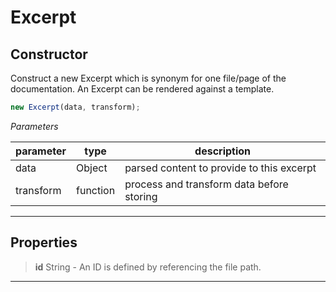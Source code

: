 # Excerpt


## Constructor
Construct a new Excerpt which is synonym for one file/page of the
documentation. An Excerpt can be rendered against a template.

```js
new Excerpt(data, transform);
```

*Parameters*

parameter | type | description
--------- | ---- | -----------
data | Object | parsed content to provide to this excerpt
transform | function | process and transform data before storing

---

## Properties

> **id** String - An ID is defined by referencing the file path.

---



